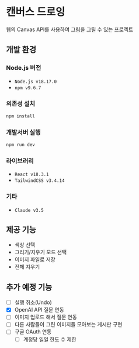 # 캔버스 드로잉

웹의 Canvas API를 사용하여 그림을 그릴 수 있는 프로젝트

## 개발 환경

### Node.js 버전

- `Node.js v18.17.0`
- `npm v9.6.7`

### 의존성 설치

```bash
npm install
```

### 개발서버 실행

```bash
npm run dev
```

### 라이브러리

- `React v18.3.1`
- `TailwindCSS v3.4.14`

### 기타

- `Claude v3.5`

## 제공 기능

- 색상 선택
- 그리기/지우기 모드 선택
- 이미지 파일로 저장
- 전체 지우기

## 추가 예정 기능

- [ ] 실행 취소(Undo)
- [x] OpenAI API 질문 연동
- [ ] 이미지 업로드 해서 질문 연동
- [ ] 다른 사람들이 그린 이미지들 모아보는 게시판 구현
- [ ] 구글 OAuth 연동
  - [ ] 계정당 일일 한도 수 제한
